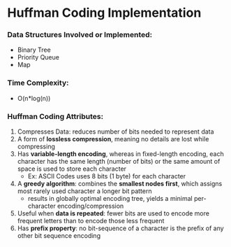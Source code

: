 # Huffman Coding Implementation

### Data Structures Involved or Implemented: 
* Binary Tree
* Priority Queue
* Map 

### Time Complexity: 
* O(n*log(n)) 

### Huffman Coding Attributes:   
1. Compresses Data: reduces number of bits needed to represent data 
1. A form of **lossless compression**, meaning no details are lost while compressing
1. Has **variable-length encoding**, whereas in fixed-length encoding, each character has the same length (number of bits) or the same amount of space is used to store each character
   * Ex: ASCII Codes uses 8 bits (1 byte) for each character 
1. A **greedy algorithm**: combines the **smallest nodes first**, which assigns most rarely used character a longer bit pattern 
   * results in globally optimal encoding tree, yields a minimal per-character encoding/compression
1. Useful when **data is repeated**: fewer bits are used to encode more frequent letters than to encode those less frequent 
1. Has **prefix property**: no bit-sequence of a character is the prefix of any other bit sequence encoding
